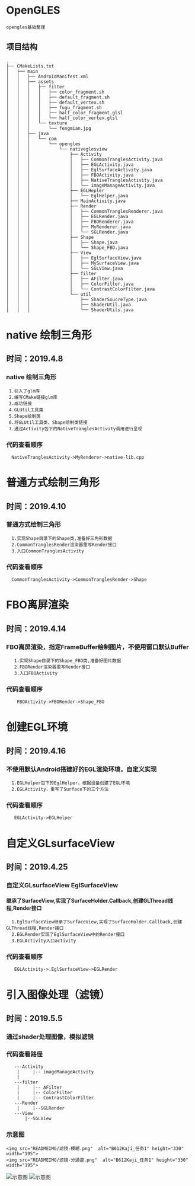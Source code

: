 # OpenGLES
    opengles基础整理

## 项目结构

    .
    ├── CMakeLists.txt
    │   ├── main
    │   │   ├── AndroidManifest.xml
    │   │   ├── assets
    │   │   │   ├── filter
    │   │   │   │   ├── color_fragment.sh
    │   │   │   │   ├── default_fragment.sh
    │   │   │   │   ├── default_vertex.sh
    │   │   │   │   ├── fugu_fragment.sh
    │   │   │   │   ├── half_color_fragment.glsl
    │   │   │   │   └── half_color_vertex.glsl
    │   │   │   └── texture
    │   │   │       └── fengmian.jpg
    │   │   ├── java
    │   │   │   └── com
    │   │   │       └── opengles
    │   │   │           └── nativeglesview
    │   │   │               ├── Activity
    │   │   │               │   ├── CommonTranglesActivity.java
    │   │   │               │   ├── EGLActivity.java
    │   │   │               │   ├── EglSurfaceActivity.java
    │   │   │               │   ├── FBOActivity.java
    │   │   │               │   ├── NativeTranglesActivity.java
    │   │   │               │   └── imageManageActivity.java
    │   │   │               ├── EGLHepler
    │   │   │               │   └── EglHelper.java
    │   │   │               ├── MainActivity.java
    │   │   │               ├── Render
    │   │   │               │   ├── CommonTranglesRenderer.java
    │   │   │               │   ├── EGLRender.java
    │   │   │               │   ├── FBORenderer.java
    │   │   │               │   ├── MyRenderer.java
    │   │   │               │   └── SGLRender.java
    │   │   │               ├── Shape
    │   │   │               │   ├── Shape.java
    │   │   │               │   └── Shape_FBO.java
    │   │   │               ├── View
    │   │   │               │   ├── EglSurfaceView.java
    │   │   │               │   ├── MySurfaceView.java
    │   │   │               │   └── SGLView.java
    │   │   │               ├── filter
    │   │   │               │   ├── AFilter.java
    │   │   │               │   ├── ColorFilter.java
    │   │   │               │   └── ContrastColorFilter.java
    │   │   │               └── util
    │   │   │                   ├── ShaderSoucreType.java
    │   │   │                   ├── ShaderUtil.java
    │   │   │                   └── ShaderUtils.java
        
# native 绘制三角形
   ## 时间：2019.4.8
   ### native 绘制三角形
     1.引入了glm库
     2.编写CMake链接glm库
     3.成功链接
     4.GLUtil工具类
     5.Shape绘制类
     6.将GLUtil工具类、Shape绘制类链接
     7.通过Activity包下的NativeTranglesActivity调用进行呈现
   ### 代码查看顺序
      NativeTranglesActivity->MyRenderer->native-lib.cpp
# 普通方式绘制三角形
   ## 时间：2019.4.10
   ### 普通方式绘制三角形
      1.实现Shape目录下的Shape类,准备好三角形数据
      2.CommonTranglesRender渲染器重写Render接口
      3.入口CommonTranglesActivity
   ### 代码查看顺序
      CommonTranglesActivity->CommonTranglesRender->Shape
# FBO离屏渲染
   ## 时间：2019.4.14
   ### FBO离屏渲染，指定FrameBuffer绘制图片，不使用窗口默认Buffer
       1.实现Shape目录下的Shape_FBO类,准备好图片数据
       2.FBORender渲染器重写Render接口
       3.入口FBOActivity
   ### 代码查看顺序
        FBOActivity->FBORender->Shape_FBO
# 创建EGL环境
   ## 时间：2019.4.16
   ### 不使用默认Android搭建好的EGL渲染环境，自定义实现
      1.EGLHelper包下的EglHelper，根据设备创建了EGL环境
      2.EGLActivity，重写了Surface下的三个方法
   ### 代码查看顺序
       EGLActivity->EGLHelper
       
# 自定义GLsurfaceView
   ## 时间：2019.4.25
   ### 自定义GLsurfaceView EglSurfaceView
   #### 继承了SurfaceView,实现了SurfaceHolder.Callback,创建GLThread线程,Render接口
      1.EglSurfaceView继承了SurfaceView,实现了SurfaceHolder.Callback,创建GLThread线程,Render接口
      2.EGLRender实现了EglSurfaceView中的Render接口
      3.EGLActivity入口activity
   ### 代码查看顺序
       EGLActivity->.EglSurfaceView->EGLRender
#  引入图像处理（滤镜）
   ## 时间：2019.5.5
   ### 通过shader处理图像，模拟滤镜
   ### 代码查看路径
       ---Activity
        |     |-- imageManageActivity   
        |
       ---filter
        |     |-- AFilter     
        |     |-- ColorFilter
        |     |-- ContrastColorFilter
       ---Render
        |     |--SGLRender 
       ---View
           |--SGLView 
   ### 示意图
    <img src="READMEIMG/滤镜-模糊.png"  alt="B612Kaji_任务1" height="330" width="195">
    <img src="READMEIMG/滤镜-分通道.png"  alt="B612Kaji_任务1" height="330" width="195">
   ![示意图](READMEIMG/滤镜-模糊.png)
   ![示意图](READMEIMG/滤镜-分通道.png)  
    

